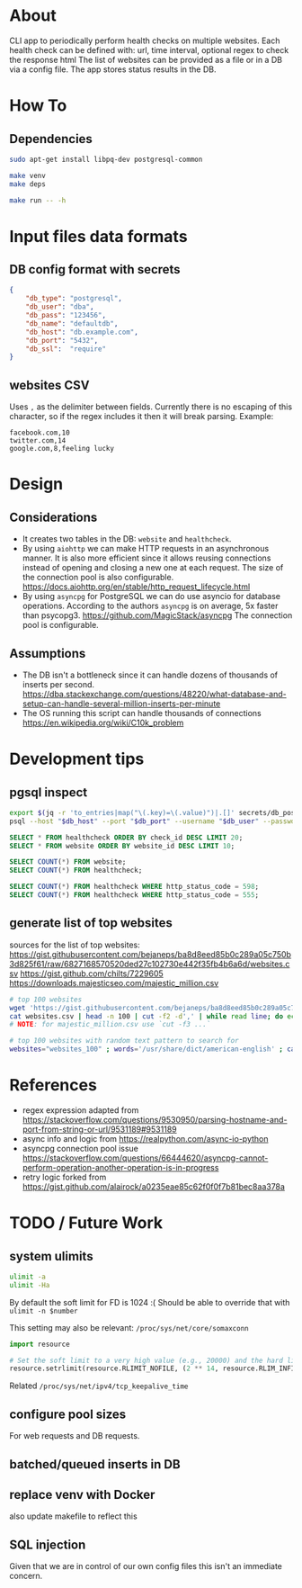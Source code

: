 # About
CLI app to periodically perform health checks on multiple websites.
Each health check can be defined with: url, time interval, optional regex to check the response html
The list of websites can be provided as a file or in a DB via a config file.
The app stores status results in the DB.


# How To

## Dependencies
```bash
sudo apt-get install libpq-dev postgresql-common

make venv
make deps

make run -- -h
```



# Input files data formats

## DB config format with secrets
```json
{
    "db_type": "postgresql",
    "db_user": "dba",
    "db_pass": "123456",
    "db_name": "defaultdb",
    "db_host": "db.example.com",
    "db_port": "5432",
    "db_ssl":  "require"
}
```

## websites CSV
Uses `,` as the delimiter between fields.
Currently there is no escaping of this character, so if the regex includes it then it will break parsing.
Example:
```
facebook.com,10
twitter.com,14
google.com,8,feeling lucky
```



# Design

## Considerations
- It creates two tables in the DB: `website` and `healthcheck`.
- By using `aiohttp` we can make HTTP requests in an asynchronous manner. It is also more efficient since it allows reusing connections instead of opening and closing a new one at each request. The size of the connection pool is also configurable. https://docs.aiohttp.org/en/stable/http_request_lifecycle.html
- By using `asyncpg` for PostgreSQL we can do use asyncio for database operations. According to the authors `asyncpg` is on average, 5x faster than psycopg3. https://github.com/MagicStack/asyncpg The connection pool is configurable.


## Assumptions
- The DB isn't a bottleneck since it can handle dozens of thousands of inserts per second. https://dba.stackexchange.com/questions/48220/what-database-and-setup-can-handle-several-million-inserts-per-minute
- The OS running this script can handle thousands of connections https://en.wikipedia.org/wiki/C10k_problem



# Development tips

## pgsql inspect
```bash
export $(jq -r 'to_entries|map("\(.key)=\(.value)")|.[]' secrets/db_postgresql.json)
psql --host "$db_host" --port "$db_port" --username "$db_user" --password --dbname "$db_name"
```

```sql
SELECT * FROM healthcheck ORDER BY check_id DESC LIMIT 20;
SELECT * FROM website ORDER BY website_id DESC LIMIT 10;

SELECT COUNT(*) FROM website;
SELECT COUNT(*) FROM healthcheck;

SELECT COUNT(*) FROM healthcheck WHERE http_status_code = 598;
SELECT COUNT(*) FROM healthcheck WHERE http_status_code = 555;
```

## generate list of top websites
sources for the list of top websites:
https://gist.githubusercontent.com/bejaneps/ba8d8eed85b0c289a05c750b3d825f61/raw/6827168570520ded27c102730e442f35fb4b6a6d/websites.csv
https://gist.github.com/chilts/7229605
    https://downloads.majesticseo.com/majestic_million.csv

```bash
# top 100 websites
wget 'https://gist.githubusercontent.com/bejaneps/ba8d8eed85b0c289a05c750b3d825f61/raw/6827168570520ded27c102730e442f35fb4b6a6d/websites.csv'
cat websites.csv | head -n 100 | cut -f2 -d',' | while read line; do echo "$line,$(($RANDOM % 295 + 5))"; done > websites_100.csv
# NOTE: for majestic_million.csv use `cut -f3 ...`

# top 100 websites with random text pattern to search for
websites="websites_100" ; words='/usr/share/dict/american-english' ; cat "$websites.csv" | while read line; do if (( $RANDOM % 5 == 0 )); then word1=$(shuf -n 1 $words);  word2=$(shuf -n 1 $words); echo "$line,\"$word1 $word2\""; else echo "$line"; fi; done > "${websites}_regex.csv"
```



# References
- regex expression adapted from https://stackoverflow.com/questions/9530950/parsing-hostname-and-port-from-string-or-url/9531189#9531189
- async info and logic from https://realpython.com/async-io-python
- asyncpg connection pool issue https://stackoverflow.com/questions/66444620/asyncpg-cannot-perform-operation-another-operation-is-in-progress
- retry logic forked from https://gist.github.com/alairock/a0235eae85c62f0f0f7b81bec8aa378a



# TODO / Future Work

## system ulimits
```bash
ulimit -a
ulimit -Ha
```
By default the soft limit for FD is 1024 :(
Should be able to override that with `ulimit -n $number`

This setting may also be relevant: `/proc/sys/net/core/somaxconn`

```python
import resource

# Set the soft limit to a very high value (e.g., 20000) and the hard limit to infinity
resource.setrlimit(resource.RLIMIT_NOFILE, (2 ** 14, resource.RLIM_INFINITY))
```

Related `/proc/sys/net/ipv4/tcp_keepalive_time`


## configure pool sizes
For web requests and DB requests.

## batched/queued inserts in DB

## replace venv with Docker
also update makefile to reflect this

## SQL injection
Given that we are in control of our own config files this isn't an immediate concern.



